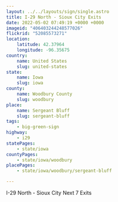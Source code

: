 ```yaml
---
layout: ../../layouts/sign/single.astro
title: I-29 North - Sioux City Exits
date: 2022-05-02 07:49:19 +0000 +0000
imageid: "406403244248577026"
flickrid: "52085573271"
location:
    latitude: 42.37964
    longitude: -96.35675
country:
    name: United States
    slug: united-states
state:
    name: Iowa
    slug: iowa
county:
    name: Woodbury County
    slug: woodbury
place:
    name: Sergeant Bluff
    slug: sergeant-bluff
tags:
    - big-green-sign
highway:
    - i29
statePages:
    - state/iowa
countyPages:
    - state/iowa/woodbury
placePages:
    - state/iowa/woodbury/sergeant-bluff

---
```

I-29 North - Sioux City Next 7 Exits